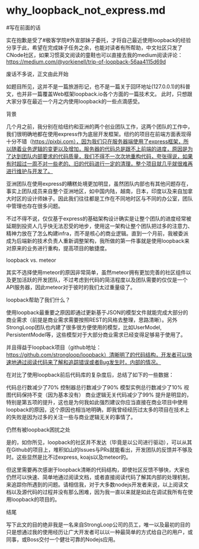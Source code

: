 # why_loopback_not_express.md

#写在前面的话

实在抱歉是受了#极客学院#外宣部妹子委托，才将自己最近使用loopback的经验分享于此，希望在完成妹子任务之余，也能对读者有所帮助，中文社区只发了CNode社区，如果习惯英文阅读的童鞋也可以直接去我的medium阅读评论：https://medium.com/@yorkienell/trip-of-loopback-56aa4115d69d

 废话不多说，正文由此开始

如题目所见，这并不是一篇旅游形记，也不是一篇关于回环地址(127.0.0.1)的科普文，也并非一篇覆盖Web框架loopback.io各个方面的一篇技术文。
此时，只想跟大家分享在最近一个月之内使用loopback的一些点滴感受。

背景

几个月之前，我分别在给纽约和亚洲的两个创业团队工作，这两个团队的工作中，我们很明确地都在使用express作为底层开发框架。纽约的项目在前端方面表现得十分不错（https://pixbi.com），因为我们只在服务器端使用了express框架，所以随着业务逻辑的变更以及增加，服务器的代码总是跟不上前端的进度，原因是为了达到团队内部要求的代码质量，我们不得不一次次地重构代码，夸张得说，如果有时超过一周不对一些老的、旧的代码进行一定的清理，整个项目就几乎就很难再进行维护与开发了。

亚洲团队在使用express的糟糕处境更加明显，虽然团队内部也有其他问题存在，事实上团队成员来自整个亚洲地区，如中国内陆，越南，日本，印度以及来自加拿大时区的设计师妹子。因此我们往往都是工作在不同地时区与不同的办公室，团队中管理也存在很多问题。

不过不得不说，仅仅基于express的基础架构设计确实是让整个团队的进度经常被延期到投资人几乎快无法忍受的地步，使用这一架构让整个团队把过多的注意力、精神力放在了怎么构建infra，而不是核心的商业逻辑。直到一个月前，我被委派成为后端新的技术负责人重新调整架构，我所做的第一件事就是使用loopback来对原来的业务进行重构，提高项目的敏捷度。

loopback vs. meteor

其实不选择使用meteor的原因非常简单，虽然meteor拥有更加完善的社区组件以及更加活跃的开发团队，不过考虑到代码的简洁程度以及团队需要的仅仅是一个API服务器，因此meteor对于彼时的我们太过重量级了。

loopback帮助了我们什么？

使用loopback最重要之原因即通过更新基于JSON的模型文件就能完成大部分的商业需求（前提是商业需求需要按照REST的风格去整理，思路清晰）。另外StrongLoop团队也内建了很多很方便使用的模型，比如UserModel, PersistentModel等，这些模型对于大部分商业需求已经变得足够易于使用了。

并且得益于loopback项目（github地址：https://github.com/strongloop/loopback）清晰明了的代码结构，开发者可以快速地通过阅读代码来了解和追踪错误或者Bug发生时，内部的情况。

在对比了使用loopback前后代码库的复杂度后，总结了如下的一些数据：

代码总行数减少了70%
控制器总行数减少了90%
模型实例总行数减少了10%
视图代码保持不变（因为基本没有）
商业逻辑无关代码减少了99%
提升是明显的，特别是第五项的提升，这也是为何我如此强烈建议你应当直接在商业项目中使用loopback的原因，这个原因也相当地明确，即我曾经经历过太多的项目在技术上的失败是因为过多的关注一些与商业逻辑无关的事情了。

仍然有被loopback困扰之处

是的，如你所见，loopback的社区并不发达（毕竟是以公司进行驱动），可以从其在Github的项目上，堆积如山的Issues与PRs就能看出，开发团队的反馈并不够及时。这些显然是比不过express, koajs以及meteor的。

但这里需要再次感谢于loopback清晰的代码结构，即使社区反馈不够快，大家也仍然可以快速、简单地通过阅读文档，或者直接阅读代码了解其内部的处理机制，来追踪你所遇到的问题。请相信我，对于大多数nodejs开发者来说，以上阅读文档以及源代码的过程并没有那么困难，因为我一直以来就是如此在调试我所有在使用loopback的项目的。

结尾

写下此文的目的绝非我是一名来自StrongLoop公司的员工，唯一以及最初的目的只是想通过我的使用经历让广大开发者可以以一种最简单的方式给自己的用户，或同事，或Boss交付一个健壮可靠的Nodejs应用。
